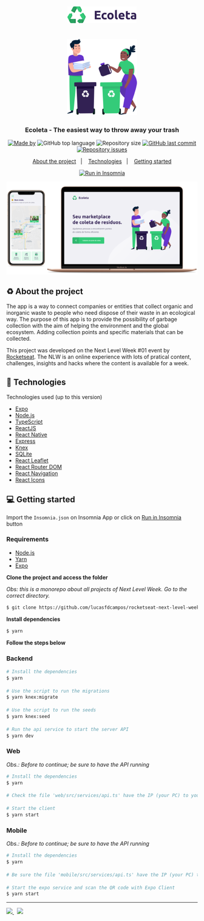 <h1 align="center">
  <img src=".github/logo.png" alt="Logo"><br /><br />
  <img src=".github/people.png" alt="Logo Image" height="200">
</h1>

<h3 align="center">
  Ecoleta - The easiest way to throw away your trash
</h3>

<p align="center">
  <a href="https://www.linkedin.com/in/lucasfdcampos/"><img alt="Made by" src="https://img.shields.io/badge/made%20by-Lucas%20Campos-%2334CB79"></a>
  <img alt="GitHub top language" src="https://img.shields.io/github/languages/top/lucasfdcampos/rocketseat-next-level-week?color=%2334CB79">
  <img alt="Repository size" src="https://img.shields.io/github/repo-size/lucasfdcampos/rocketseat-next-level-week?color=%2334CB79">
  <a href="https://github.com/lucasfdcampos/ecoleta/commits/master"><img alt="GitHub last commit" src="https://img.shields.io/github/last-commit/lucasfdcampos/rocketseat-next-level-week?color=%2334CB79"></a>
  <a href="https://github.com/lucasfdcampos/ecoleta/issues"><img alt="Repository issues" src="https://img.shields.io/github/issues/lucasfdcampos/rocketseat-next-level-week?color=%2334CB79"></a>
</p>

<p align="center">
  <a href="#recycle-about-the-project">About the project</a>&nbsp;&nbsp;&nbsp;|&nbsp;&nbsp;&nbsp;
  <a href="#-technologies">Technologies</a>&nbsp;&nbsp;&nbsp;|&nbsp;&nbsp;&nbsp;
  <a href="#-getting-started">Getting started</a>
</p>

<p align="center">
  <a href="https://insomnia.rest/run/?label=Ecoleta&uri=https%3A%2F%2Fraw.githubusercontent.com%2Flucasfdcampos%2Frocketseat-next-level-week%2Fmaster%2FNext-Level-Week01%2FInsomnia.json" target="_blank">
  
  <img src="https://insomnia.rest/images/run.svg" alt="Run in Insomnia">
  </a>
</p>

<img alt="Layout" src=".github/mockup.png">

## :recycle: About the project

The app is a way to connect companies or entities that collect organic and inorganic waste to people who need dispose of their waste in an ecological way. The purpose of this app is to provide the possibility of garbage collection with the aim of helping the environment and the global ecosystem. Adding collection points and specific materials that can be collected.

This project was developed on the Next Level Week #01 event by [Rocketseat](https://rocketseat.com.br/). The NLW is an online experience with lots of pratical content,
challenges, insights and hacks where the content is available for a week.


## 🚀 Technologies

Technologies used (up to this version)

- [Expo](https://expo.io/)
- [Node.js](https://nodejs.org/en/)
- [TypeScript](https://www.typescriptlang.org/)
- [ReactJS](https://reactjs.org/)
- [React Native](https://reactnative.dev/)
- [Express](https://expressjs.com/pt-br/)
- [Knex](http://knexjs.org/)
- [SQLite](https://www.sqlite.org/)
- [React Leaflet](https://react-leaflet.js.org/)
- [React Router DOM](https://reacttraining.com/react-router/)
- [React Navigation](https://reactnavigation.org/)
- [React Icons](https://react-icons.netlify.com/#/)

## 💻 Getting started

Import the `Insomnia.json` on Insomnia App or click on [Run in Insomnia](#insomniaButton) button

### Requirements

- [Node.js](https://nodejs.org/en/)
- [Yarn](https://classic.yarnpkg.com/)
- [Expo](https://expo.io/)

**Clone the project and access the folder**

_Obs: this is a monorepo about all projects of Next Level Week. Go to the correct directory._

```bash
$ git clone https://github.com/lucasfdcampos/rocketseat-next-level-week.git && cd Next-Level-Week01
```

**Install dependencies**

```bash
$ yarn
```

**Follow the steps below**

### Backend

```bash
# Install the dependencies
$ yarn

# Use the script to run the migrations
$ yarn knex:migrate

# Use the script to run the seeds
$ yarn knex:seed

# Run the api service to start the server API
$ yarn dev

```

### Web

_Obs.: Before to continue; be sure to have the API running_

```bash
# Install the dependencies
$ yarn

# Check the file 'web/src/services/api.ts' have the IP (your PC) to your API

# Start the client
$ yarn start
```

### Mobile

_Obs.: Before to continue; be sure to have the API running_

```bash
# Install the dependencies
$ yarn

# Be sure the file 'mobile/src/services/api.ts' have the IP (your PC) to your API

# Start the expo service and scan the QR code with Expo Client
$ yarn start
```

---
<a href="https://github.com/lucasfdcampos">
    <img src="https://img.shields.io/badge/-Lucas%20Campos-000000?style=for-the-badge&logo=GitHub&logoColor=#000000" />
</a>
&nbsp
<a href="https://linkedin.com/in/lucasfdcampos">
  <img src="https://img.shields.io/badge/linkedin-0077B5.svg?style=for-the-badge&logo=linkedin&logoColor=white">
</a>